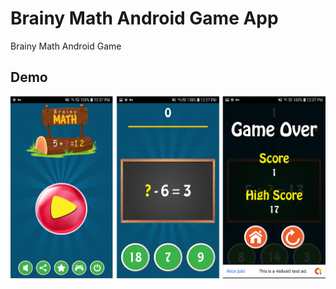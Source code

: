 # Brainy Math Android Game App

Brainy Math Android Game

## Demo
![brainy-math-android](screenshot.png)